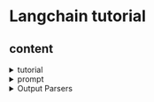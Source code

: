 # Langchain tutorial
## content
<details><summary>tutorial</summary>

- [tutorial](./notebooks/tutorial/LCEL.ipynb)
- [Langchain_Interface](./notebooks/tutorial/Langchain_Interface.ipynb)
- [Runnable](./notebooks/tutorial/Runnable.ipynb)
</details>
<details><summary>prompt</summary>

- [prompt](./notebooks/prompt/prompt.ipynb)
- [FewshotPrompt](./notebooks/prompt/FewshotPrompt.ipynb)
</details>
<details><summary>Output Parsers</summary>

- [Pydantic](./notebooks/parser/pydantic.ipynb)
</details>